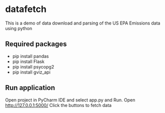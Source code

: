 # datafetch
This is a demo of data download and parsing of the US EPA Emissions data using python

## Required packages
* pip install pandas
* pip install Flask
* pip install psycopg2
* pip install gviz_api

## Run application
Open project in PyCharm IDE and select app.py and Run.
Open http://127.0.0.1:5000/
Click the buttons to fetch data
